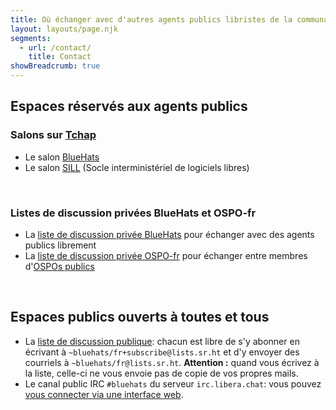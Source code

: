 ```yaml
---
title: Où échanger avec d'autres agents publics libristes de la communauté BlueHats ?
layout: layouts/page.njk
segments:
  - url: /contact/
    title: Contact
showBreadcrumb: true
---
```


## Espaces réservés aux agents publics

### Salons sur [Tchap](https://tchap.gouv.fr)

- Le salon [BlueHats](https://www.tchap.gouv.fr/#/room/#BlueHats21LW8XE:agent.dinum.tchap.gouv.fr)
- Le salon [SILL](https://www.tchap.gouv.fr/#/room/#SILLutRYrgV:agent.dinum.tchap.gouv.fr) (Socle interministériel de logiciels libres)

<br/>

### Listes de discussion privées BlueHats et OSPO-fr

- La [liste de discussion privée BlueHats](https://groupes.renater.fr/sympa/info/bluehats) pour échanger avec des agents publics librement
- La [liste de discussion privée OSPO-fr](https://groupes.renater.fr/sympa/info/ospo-fr) pour échanger entre membres d'[OSPOs publics](https://code.gouv.fr/fr/ospos/)

<br/>

## Espaces publics ouverts à toutes et tous

- La [liste de discussion publique](https://lists.sr.ht/~bluehats/fr): chacun est libre de s'y abonner en écrivant à `~bluehats/fr+subscribe@lists.sr.ht` et d'y envoyer des courriels à `~bluehats/fr@lists.sr.ht`. **Attention :** quand vous écrivez à la liste, celle-ci ne vous envoie pas de copie de vos propres mails.
- Le canal public IRC `#bluehats` du serveur `irc.libera.chat`: vous pouvez [vous connecter via une interface web](https://web.libera.chat/#bluehats).

<br/>
